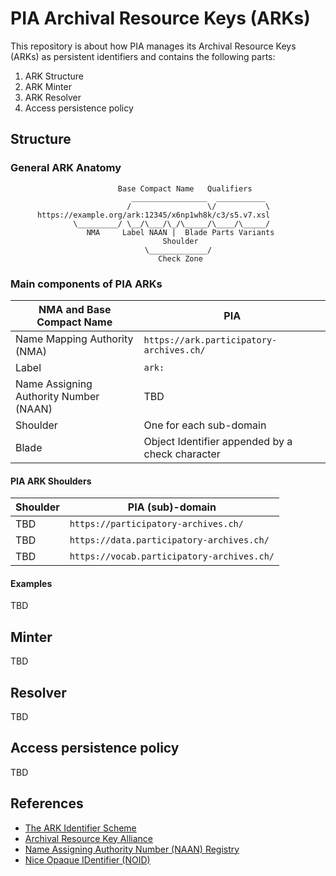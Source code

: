 # PIA Archival Resource Keys (ARKs)
This repository is about how PIA manages its Archival Resource Keys (ARKs) as persistent identifiers and contains the following parts:

1. ARK Structure
2. ARK Minter
3. ARK Resolver
4. Access persistence policy

## Structure
### General ARK Anatomy

```
                        Base Compact Name   Qualifiers
                           _________________  ___________
                          /                 \/           \
      https://example.org/ark:12345/x6np1wh8k/c3/s5.v7.xsl
              \_________/ \__/\___/\_/\_____/\____/\_____/
                 NMA     Label NAAN |  Blade Parts Variants
                                  Shoulder
                              \_____________/
                                 Check Zone

```
### Main components of PIA ARKs

| **NMA and Base Compact Name** | **PIA**                                                     |
|------------------------|-------------------------------------------------------------|
| Name Mapping Authority (NMA)                    | `https://ark.participatory-archives.ch/`                    |
| Label                  | `ark:`                                                         |
| Name Assigning Authority Number (NAAN)                   | TBD                                                         |
| Shoulder         | One for each sub-domain |
| Blade         | Object Identifier appended by a check character |

#### PIA ARK Shoulders

| **Shoulder** | **PIA (sub)-domain**                       |
|---------------|--------------------------------------------|
| TBD           | `https://participatory-archives.ch/`       |
| TBD           | `https://data.participatory-archives.ch/`  |
| TBD           | `https://vocab.participatory-archives.ch/` |

#### Examples
TBD

## Minter
TBD

## Resolver
TBD

## Access persistence policy
TBD

## References
- [The ARK Identifier Scheme](https://datatracker.ietf.org/doc/html/draft-kunze-ark-34)
- [Archival Resource Key Alliance](https://arks.org/)
- [Name Assigning Authority Number (NAAN) Registry](https://n2t.net/e/pub/naan_registry.txt)
- [Nice Opaque IDentifier (NOID)](http://n2t.net/e/noid.html)
